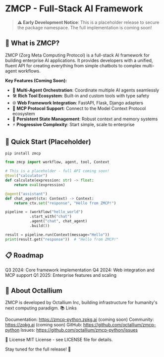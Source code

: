 # ZMCP - Full-Stack AI Framework

> **⚠️ Early Development Notice**: This is a placeholder release to secure the package namespace. The full implementation is coming soon!

## 🎯 **What is ZMCP?**

ZMCP (Zorg Meta Computing Protocol) is a full-stack AI framework for building enterprise AI applications. It provides developers with a unified, fluent API for creating everything from simple chatbots to complex multi-agent workflows.

**Key Features (Coming Soon):**

- 🤖 **Multi-Agent Orchestration**: Coordinate multiple AI agents seamlessly
- 🛠️ **Rich Tool Ecosystem**: Built-in and custom tools with type safety
- 🌐 **Web Framework Integration**: FastAPI, Flask, Django adapters
- 🔗 **MCP Protocol Support**: Connect to the Model Context Protocol ecosystem
- 💾 **Persistent State Management**: Robust context and memory systems
- ⚡ **Progressive Complexity**: Start simple, scale to enterprise

## 🚀 **Quick Start (Placeholder)**

```bash
pip install zmcp
```

```python
from zmcp import workflow, agent, tool, Context

# This is a placeholder - full API coming soon!
@tool("calculator")
def calculate(expression: str) -> float:
    return eval(expression)

@agent("assistant")
def chat_agent(ctx: Context) -> Context:
    return ctx.set("response", "Hello from ZMCP!")

pipeline = (workflow("hello_world")
           .start_with("chat")
           .agent("chat", chat_agent)
           .build())

result = pipeline.run(Context(message="Hello"))
print(result.get("response"))  # "Hello from ZMCP!"
```

## 📋 Roadmap

Q3 2024: Core framework implementation
Q4 2024: Web integration and MCP support
Q1 2025: Enterprise features and scaling

## 🏢 About Octallium

ZMCP is developed by Octallium Inc, building infrastructure for humanity's next computing paradigm.
📚 Links

Documentation: <https://zmcp-python.zpkg.ai> (coming soon)
Community: <https://zpkg.ai> (coming soon)
GitHub: <https://github.com/octallium/zmcp-python>
Issues: <https://github.com/octallium/zmcp-python/issues>

📄 License
MIT License - see LICENSE file for details.

Stay tuned for the full release! 🚀
